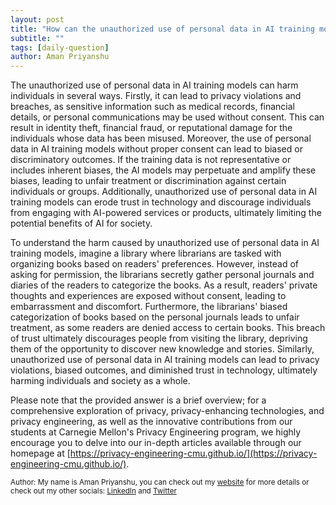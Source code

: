 ```yaml
---
layout: post
title: "How can the unauthorized use of personal data in AI training models harm individuals?"
subtitle: ""
tags: [daily-question]
author: Aman Priyanshu
---
```


The unauthorized use of personal data in AI training models can harm individuals in several ways. Firstly, it can lead to privacy violations and breaches, as sensitive information such as medical records, financial details, or personal communications may be used without consent. This can result in identity theft, financial fraud, or reputational damage for the individuals whose data has been misused. Moreover, the use of personal data in AI training models without proper consent can lead to biased or discriminatory outcomes. If the training data is not representative or includes inherent biases, the AI models may perpetuate and amplify these biases, leading to unfair treatment or discrimination against certain individuals or groups. Additionally, unauthorized use of personal data in AI training models can erode trust in technology and discourage individuals from engaging with AI-powered services or products, ultimately limiting the potential benefits of AI for society.

To understand the harm caused by unauthorized use of personal data in AI training models, imagine a library where librarians are tasked with organizing books based on readers' preferences. However, instead of asking for permission, the librarians secretly gather personal journals and diaries of the readers to categorize the books. As a result, readers' private thoughts and experiences are exposed without consent, leading to embarrassment and discomfort. Furthermore, the librarians' biased categorization of books based on the personal journals leads to unfair treatment, as some readers are denied access to certain books. This breach of trust ultimately discourages people from visiting the library, depriving them of the opportunity to discover new knowledge and stories. Similarly, unauthorized use of personal data in AI training models can lead to privacy violations, biased outcomes, and diminished trust in technology, ultimately harming individuals and society as a whole.

Please note that the provided answer is a brief overview; for a comprehensive exploration of privacy, privacy-enhancing technologies, and privacy engineering, as well as the innovative contributions from our students at Carnegie Mellon's Privacy Engineering program, we highly encourage you to delve into our in-depth articles available through our homepage at [https://privacy-engineering-cmu.github.io/](https://privacy-engineering-cmu.github.io/).

<small>Author: My name is Aman Priyanshu, you can check out my [website](https://amanpriyanshu.github.io/) for more details or check out my other socials: [LinkedIn](https://www.linkedin.com/in/aman-priyanshu/) and [Twitter](https://twitter.com/AmanPriyanshu6)</small>
